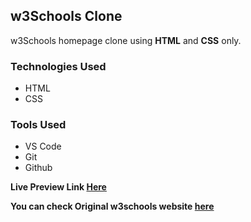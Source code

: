 ## w3Schools Clone
w3Schools homepage clone using **HTML** and **CSS** only.

### Technologies Used
- HTML
- CSS

### Tools Used
- VS Code
- Git
- Github

**Live Preview Link [Here](https://kshetritej.github.io/w3schools)**

**You can check Original w3schools website [here](https://www.w3schools.com/)**

